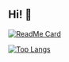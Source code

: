 ## Hi! 👋

[![ReadMe Card](https://github-readme-stats.vercel.app/api?username=aulonm&count_private=true&show_icons=true)](https://github.com/aulonm)

[![Top Langs](https://github-readme-stats.vercel.app/api/top-langs/?username=aulonm&layout=compact)](https://github.com/aulonm)

<!--
**aulonm/aulonm** is a ✨ _special_ ✨ repository because its `README.md` (this file) appears on your GitHub profile.

Here are some ideas to get you started:

- 🔭 I’m currently working on ...
- 🌱 I’m currently learning ...
- 👯 I’m looking to collaborate on ...
- 🤔 I’m looking for help with ...
- 💬 Ask me about ...
- 📫 How to reach me: ...
- 😄 Pronouns: ...
- ⚡ Fun fact: ...
-->
